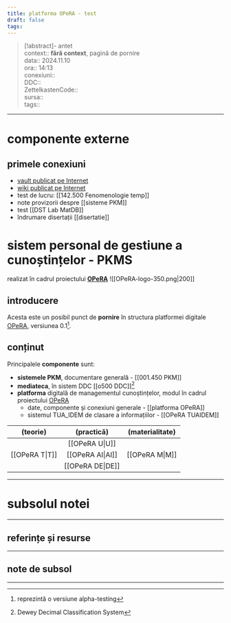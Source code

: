 ```yaml
---
title: platforma OPeRA - test
draft: false
tags:
---
```

> [!abstract]- antet  
> context:: __fără context__, pagină de pornire   
> data:: 2024.11.10  
> ora:: 14:13  
> conexiuni::  
> DDC::  
> ZettelkastenCode::  
> sursa::  
> tags::  


---

# componente externe
## primele conexiuni
- [vault publicat pe Internet](https://arhadrian.github.io/work/)
- [wiki publicat pe Internet](https://opera.tiddlyhost.com/)
- test de lucru: [[142.500 Fenomenologie temp]]
- note provizorii despre [[sisteme PKM]]
- test [[DST Lab MatDB]]
- îndrumare disertații [[disertatie]]
# sistem personal de gestiune a cunoștințelor - PKMS
realizat în cadrul proiectului [**OPeRA**](https://opera-phd.org/)
![[OPeRA-logo-350.png|200]]
## introducere
Acesta este un posibil punct de **pornire** în structura platformei digitale [OPeRA](https://opera-phd.org/), versiunea 0.1[^1].
## conținut
Principalele **componente** sunt:
- **sistemele PKM**, documentare generală - [[001.450 PKM]]
- **mediateca**, în sistem DDC [[o500 DDC]][^2]
- **platforma** digitală de managementul cunoștințelor, modul în cadrul proiectului [OPeRA](https://opera-phd.org/)
	- date, componente și conexiuni generale - [[platforma OPeRA]]
	- sistemul TUA_IDEM de clasare a informațiilor - [[OPeRA TUAIDEM]]

|    (teorie)    |    (practică)    | (materialitate) |
|:--------------:|:----------------:|:---------------:|
|                |  [[OPeRA U\|U]]  |                 |
| [[OPeRA T\|T]] | [[OPeRA AI\|AI]] | [[OPeRA M\|M]]  |
|                | [[OPeRA DE\|DE]] |                 |


---
# subsolul notei
---
## referințe și resurse


---
## note de subsol
---
[^1]: reprezintă o versiune alpha-testing
[^2]: Dewey Decimal Classification System